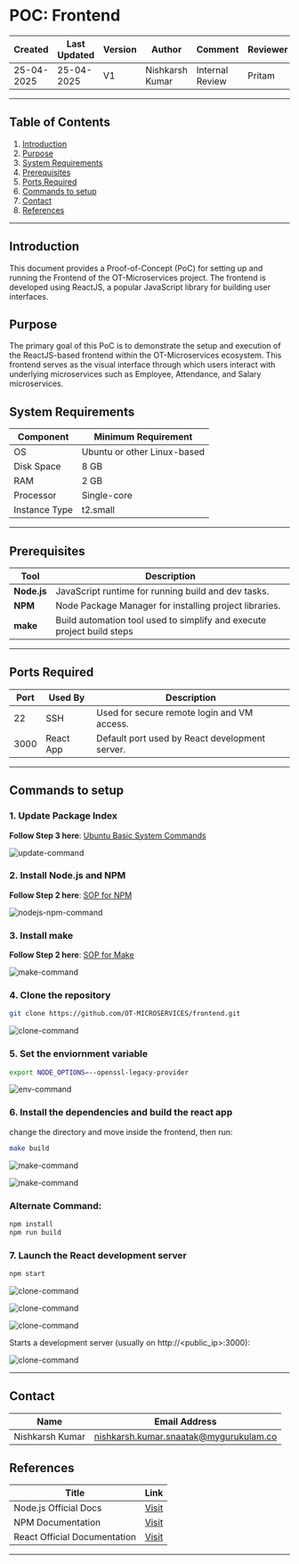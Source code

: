# POC: Frontend

| Created     | Last Updated | Version | Author          | Comment         | Reviewer |
|-------------|--------------|---------|-----------------|-----------------|----------|
| 25-04-2025  |  25-04-2025  | V1      | Nishkarsh Kumar | Internal Review | Pritam   |

---

## Table of Contents

1. [Introduction](#introduction)  
2. [Purpose](#purpose)  
3. [System Requirements](#system-requirements)
4. [Prerequisites](#prerequisites)
5. [Ports Required](#ports-required)  
6. [Commands to setup](#commands-to-setup)      
7. [Contact](#contact)  
8. [References](#references)

---

## Introduction

This document provides a Proof-of-Concept (PoC) for setting up and running the Frontend of the OT-Microservices project. The frontend is developed using ReactJS, a popular JavaScript library for building user interfaces.

## Purpose

The primary goal of this PoC is to demonstrate the setup and execution of the ReactJS-based frontend within the OT-Microservices ecosystem. This frontend serves as the visual interface through which users interact with underlying microservices such as Employee, Attendance, and Salary microservices.

## System Requirements

| Component        | Minimum Requirement           |
|------------------|-------------------------------|
| OS               | Ubuntu or other Linux-based   |
| Disk Space       | 8 GB                         |
| RAM              | 2 GB                          |
| Processor        | Single-core                     |
| Instance Type    | t2.small                      |

---

## Prerequisites

| Tool        | Description |
|--------------|-------------|
| **Node.js**  | JavaScript runtime for running build and dev tasks. |
| **NPM**      | Node Package Manager for installing project libraries. |
| **make**| Build automation tool used to simplify and execute project build steps |

---

## Ports Required

| Port | Used By     | Description                                      |
|------|-------------|--------------------------------------------------|
| 22   | SSH         | Used for secure remote login and VM access.     |
| 3000 | React App   | Default port used by React development server.  |

---

## Commands to setup

### 1. Update Package Index

**Follow Step 3 here**: [Ubuntu Basic System Commands](https://github.com/snaatak-Downtime-Crew/Documentation/tree/main/common_stack/operating_system/ubuntu/sop/commoncommands#1-basic-system-commands)

![update-command](https://github.com/Nishkarsh9/images/blob/main/Screenshot%202025-04-25%20221405.png)


### 2.  Install Node.js and NPM

**Follow Step 2 here**: [SOP for NPM](https://github.com/snaatak-Downtime-Crew/Documentation/blob/shivani_scrums_36/common_stack/application/reactjs/npm/sop/README.MD#step-2-check--install-nodejs-and-npm)

![nodejs-npm-command](https://github.com/Nishkarsh9/images/blob/main/Screenshot%202025-04-25%20221756.png)


### 3. Install make

**Follow Step 2 here**: [SOP for Make](https://github.com/snaatak-Downtime-Crew/Documentation/blob/main/common_stack/others/make/sop/README.md#installation-on-linux)

![make-command](https://github.com/Nishkarsh9/images/blob/main/Screenshot%202025-04-25%20221857.png)


### 4. Clone the repository

```bash
git clone https://github.com/OT-MICROSERVICES/frontend.git 
```
![clone-command](https://github.com/Nishkarsh9/images/blob/main/Screenshot%202025-04-25%20221952.png)


### 5. Set the enviornment variable

```bash
export NODE_OPTIONS=--openssl-legacy-provider
```

![env-command](https://github.com/Nishkarsh9/images/blob/main/Screenshot%202025-04-25%20222022.png)


### 6. Install the dependencies and build the react app

change the directory and move inside the frontend, then run:

```bash
make build
```

![make-command](https://github.com/Nishkarsh9/images/blob/main/Screenshot%202025-04-25%20222345.png)


![make-command](https://github.com/Nishkarsh9/images/blob/main/Screenshot%202025-04-25%20222521.png)


###    Alternate Command:

```bash
npm install
npm run build
```

### 7. Launch the React development server

```bash
npm start
```

![clone-command](https://github.com/Nishkarsh9/images/blob/main/Screenshot%202025-04-25%20222631.png)


![clone-command](https://github.com/Nishkarsh9/images/blob/main/Screenshot%202025-04-25%20222721.png)


![clone-command](https://github.com/Nishkarsh9/images/blob/main/Screenshot%202025-04-25%20222631.png)



Starts a development server (usually on http://<public_ip>:3000):

![clone-command](https://github.com/Nishkarsh9/images/blob/main/Screenshot%202025-04-25%20222745.png)

---

## Contact

| Name            | Email Address                                 |
|-----------------|-----------------------------------------------|
| Nishkarsh Kumar | nishkarsh.kumar.snaatak@mygurukulam.co        |


## References

| **Title**                              | **Link**                                                                                        |
|----------------------------------------|-------------------------------------------------------------------------------------------------|
| Node.js Official Docs                  | [Visit](https://nodejs.org/en/download/package-manager) |
| NPM Documentation               | [Visit](https://docs.npmjs.com/)                                 |
| React Official Documentation               | [Visit](https://reactjs.org/docs/getting-started.html)                                 |

---
